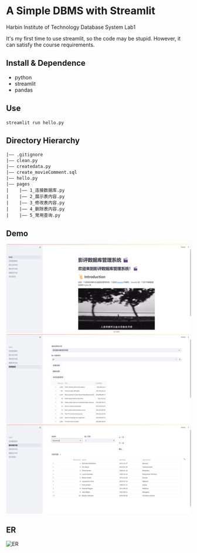 A Simple DBMS with Streamlit
===
Harbin Institute of Technology Database System Lab1

It's my first time to use streamlit, so the code may be stupid. However, it can satisfy the course requirements.

## Install & Dependence
- python
- streamlit
- pandas


## Use
```
streamlit run hello.py
```

## Directory Hierarchy
```
|—— .gitignore
|—— clean.py
|—— createdata.py
|—— create_movieComment.sql
|—— hello.py
|—— pages
|    |—— 1_连接数据库.py
|    |—— 2_展示表内容.py
|    |—— 3_修改表内容.py
|    |—— 4_删除表内容.py
|    |—— 5_常用查询.py
```
## Demo
![first_page](https://github.com/Moujuruo/Database_lab1_SimpleDBMS/blob/main/demo/first_page.png "first_page")
![search](https://github.com/Moujuruo/Database_lab1_SimpleDBMS/blob/main/demo/search.png "search")
![show_table](https://github.com/Moujuruo/Database_lab1_SimpleDBMS/blob/main/demo/show_table.png "show_table")

## ER

![ER](https://github.com/Moujuruo/Database_lab1_SimpleDBMS/blob/main/ER%E5%9B%BE.jpg "ER")
